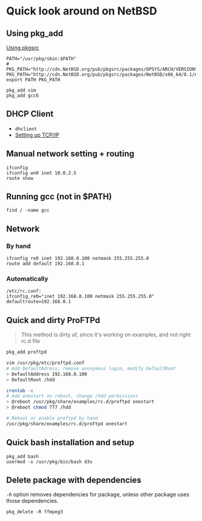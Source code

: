 # Quick look around on NetBSD

## Using pkg_add
[Using pkgsrc](https://www.netbsd.org/docs/pkgsrc/using.html)
```
PATH="/usr/pkg/sbin:$PATH"
# PKG_PATH="http://cdn.NetBSD.org/pub/pkgsrc/packages/OPSYS/ARCH/VERSIONS/All/"
PKG_PATH="http://cdn.NetBSD.org/pub/pkgsrc/packages/NetBSD/x86_64/8.1/All/"
export PATH PKG_PATH

pkg_add vim
pkg_add gcc6
```

## DHCP Client
 - `dhclient`
 - [Setting up TCP/IP](https://www.netbsd.org/docs/guide/en/chap-net-practice.html#chap-net-practice-small-net)
 
## Manual network setting + routing
```
ifconfig
ifconfig wn0 inet 10.0.2.5
route show
```

## Running gcc (not in $PATH)
```
find / -name gcc
```

## Network
### By hand
```
ifconfig re0 inet 192.168.0.100 netmask 255.255.255.0
route add default 192.168.0.1
```
### Automatically
```
/etc/rc.conf:
ifconfig_re0="inet 192.168.0.100 netmask 255.255.255.0"
defaultroute=192.168.0.1
```

## Quick and dirty ProFTPd

> This method is dirty af, since it's working on examples, and not right rc.d file

```bash
pkg_add proftpd

vim /usr/pkg/etc/proftpd.conf
# Add DefaultAdress, remove anonymous login, modify DefaultRoot
> DefaultAddress 192.168.0.100
> DefaultRoot /hdd

crontab -e
# Add onestart on reboot, change /hdd permissions
> @reboot /usr/pkg/share/examples/rc.d/proftpd onestart
> @reboot chmod 777 /hdd

# Reboot or enable proftpd by hand
/usr/pkg/share/examples/rc.d/proftpd onestart
```

## Quick bash installation and setup
```
pkg_add bash
usermod -s /usr/pkg/bin/bash d3s
```

## Delete package with dependencies
`-R` option removes dependencies for package, unless other package uses those dependencies.
```
pkg_delete -R ffmpeg3
```
